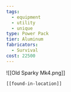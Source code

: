 ```yaml
---
tags:
  - equipment
  - utility
  - unique
type: Power Pack
tier: Aluminum
fabricators:
  - Survival
cost: 22500
---
```

![[Old Sparky Mk4.png]]
```meta-bind-embed
[[found-in-location]]
```